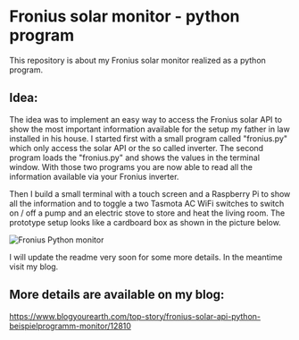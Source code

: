 # Fronius solar monitor - python program
This repository is about my Fronius solar monitor realized as a python program.


## Idea:
The idea was to implement an easy way to access the Fronius solar API to show the most important information available for the setup my father in law installed in his house. I started first with a small program called "fronius.py" which only access the solar API or the so called inverter. The second program loads the "fronius.py" and shows the values in the terminal window. 
With those two programs you are now able to read all the information available via your Fronius inverter.

Then I build a small terminal with a touch screen and a Raspberry Pi to show all the information and to toggle a two Tasmota AC WiFi switches to switch on / off a pump and an electric stove to store and heat the living room. The prototype setup looks like a cardboard box as shown in the picture below.



![Fronius Python monitor](https://www.blogyourearth.com/wp-content/uploads/2022/12/Fronius_Monitor_Python_WIFI_Touchscreen_1-1024x768.jpg)

I will update the readme very soon for some more details. In the meantime visit my blog.

## More details are available on my blog: 
https://www.blogyourearth.com/top-story/fronius-solar-api-python-beispielprogramm-monitor/12810
